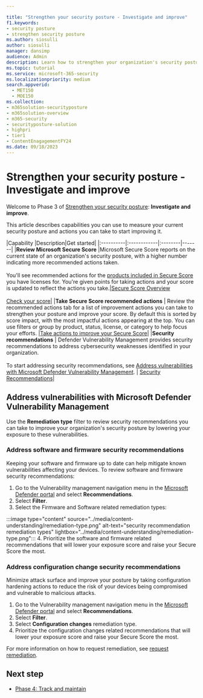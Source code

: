 ```yaml
---

title: "Strengthen your security posture - Investigate and improve"
f1.keywords:
- security posture
- strengthen security posture
ms.author: siosulli
author: siosulli
manager: dansimp
audience: Admin
description: Learn how to strengthen your organization's security posture - investigate and improve.
ms.topic: tutorial
ms.service: microsoft-365-security
ms.localizationpriority: medium
search.appverid: 
  - MET150
  - MOE150
ms.collection:
- m365solution-securityposture
- m365solution-overview
- m365-security
- securityposture-solution
- highpri
- tier1
- ContentEnagagementFY24
ms.date: 09/18/2023
---
```


# Strengthen your security posture - Investigate and improve

Welcome to Phase 3 of [Strengthen your security posture](../security/security-posture-solution-overview.md): **Investigate and improve**.

This article describes capabilities you can use to measure your current security posture and actions you can take to start improving it.

|Capability |Description|Get started|
|:----------|:------------|:--------|-------|
|**Review Microsoft Secure Score** |Microsoft Secure Score reports on the current state of an organization's security posture, with a higher number indicating more recommended actions taken. <br /><br /> You'll see recommended actions for the [products included in Secure Score](../security/defender/microsoft-secure-score.md#products-included-in-secure-score) you have licenses for. You're given points for taking actions and your score is updated to reflect the actions you take.|[Secure Score Overview](../security/defender/microsoft-secure-score.md) <br /><br /> [Check your score](../security/defender/microsoft-secure-score-improvement-actions.md#check-your-current-score)|
|**Take Secure Score recommended actions** | Review the recommended actions tab for a list of improvement actions you can take to strengthen your posture and improve your score. By default this is sorted by score impact, with the most impactful actions appearing at the top. You can use filters or group by product, status, license, or category to help focus your efforts. |[Take actions to improve your Secure Score](../security/defender/microsoft-secure-score-improvement-actions.md#take-action-to-improve-your-score)|
|**Security recommendations** | Defender Vulnerability Management provides security recommendations to address cybersecurity weaknesses identified in your organization. <br /><br /> To start addressing security recommendations, see [Address vulnerabilities with Microsoft Defender Vulnerability Management](#address-vulnerabilities-with-microsoft-defender-vulnerability-management). | [Security Recommendations](../security/defender-vulnerability-management/tvm-security-recommendation.md)|

## Address vulnerabilities with Microsoft Defender Vulnerability Management

Use the **Remediation type** filter to review security recommendations you can take to improve your organization's security posture by lowering your exposure to these vulnerabilities.

### Address software and firmware security recommendations

Keeping your software and firmware up to date can help mitigate known vulnerabilities affecting your devices. To review software and firmware security recommendations:

1. Go to the Vulnerability management navigation menu in the [Microsoft Defender portal](https://security.microsoft.com) and select **Recommendations**.
2. Select **Filter**.
3. Select the Firmware and Software related remediation types:

:::image type="content" source="../media/content-understanding/remediation-type.png" alt-text="security recommendation remediation types" lightbox="../media/content-understanding/remediation-type.png":::
4. Prioritize the software and firmware related recommendations that will lower your exposure score and raise your Secure Score the most.

### Address configuration change security recommendations

Minimize attack surface and improve your posture by taking configuration hardening actions to reduce the risk of your devices being compromised and vulnerable to malicious attacks.

1. Go to the Vulnerability management navigation menu in the [Microsoft Defender portal](https://security.microsoft.com) and select **Recommendations**.
2. Select **Filter**.
3. Select **Configuration changes** remediation type.
4. Prioritize the configuration changes related recommendations that will lower your exposure score and raise your Secure Score the most.

For more information on how to request remediation, see [request remediation](../security/defender-vulnerability-management/tvm-security-recommendation.md#how-to-request-remediation).

## Next step

- [Phase 4: Track and maintain](../security/strengthen-security-posture-track-maintain.md)
